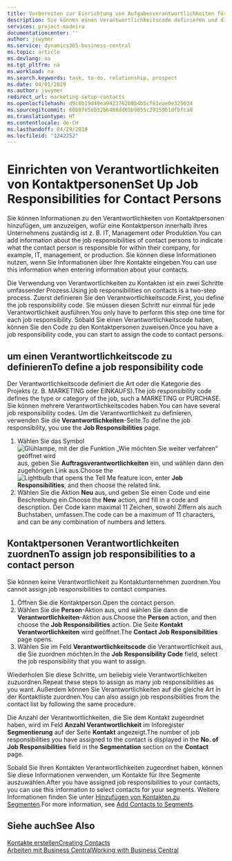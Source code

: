 ```yaml
---
title: Vorbereiten zur Einrichtung von Aufgabenverantwortlichkeiten für Kontakte | Microsoft Docs
description: Sie können einen Verantwortlichkeitscode definieren und diesen einem Kontakt zuweisen, um den Aufgaben anzuzeigen, dass Ihr Kontakt bei dem Unternehmen, z IT, oder Produktion verantwortlich ist.
services: project-madeira
documentationcenter: ''
author: jswymer
ms.service: dynamics365-business-central
ms.topic: article
ms.devlang: na
ms.tgt_pltfrm: na
ms.workload: na
ms.search.keywords: task, to-do, relationship, prospect
ms.date: 04/01/2019
ms.author: jswymer
redirect_url: marketing-setup-contacts
ms.openlocfilehash: d9c6b19d49ea9423762b0b4b5cf61eae0e325034
ms.sourcegitcommit: 60b87e5eb32bb408dd65b9855c29159b1dfbfca8
ms.translationtype: HT
ms.contentlocale: de-CH
ms.lasthandoff: 04/29/2019
ms.locfileid: "1242252"
---
```

# <a name="set-up-job-responsibilities-for-contact-persons"></a><span data-ttu-id="10109-103">Einrichten von Verantwortlichkeiten von Kontaktpersonen</span><span class="sxs-lookup"><span data-stu-id="10109-103">Set Up Job Responsibilities for Contact Persons</span></span>
<span data-ttu-id="10109-104">Sie können Informationen zu den Verantwortlichkeiten von Kontaktpersonen hinzufügen, um anzuzeigen, wofür eine Kontaktperson innerhalb ihres Unternehmens zuständig ist z. B. IT, Management oder Produktion.</span><span class="sxs-lookup"><span data-stu-id="10109-104">You can add information about the job responsibilities of contact persons to indicate what the contact person is responsible for within their company, for example, IT, management, or production.</span></span> <span data-ttu-id="10109-105">Sie können diese Informationen nutzen, wenn Sie Informationen über Ihre Kontakte eingeben.</span><span class="sxs-lookup"><span data-stu-id="10109-105">You can use this information when entering information about your contacts.</span></span>

<span data-ttu-id="10109-106">Die Verwendung von Verantwortlichkeiten zu Kontakten ist ein zwei Schritte umfassender Prozess.</span><span class="sxs-lookup"><span data-stu-id="10109-106">Using job responsibilities on contacts is a two-step process.</span></span> <span data-ttu-id="10109-107">Zuerst definieren Sie den Verantwortlichkeitscode.</span><span class="sxs-lookup"><span data-stu-id="10109-107">First, you define the job responsibility code.</span></span> <span data-ttu-id="10109-108">Sie müssen diesen Schritt nur einmal für jede Verantwortlichkeit ausführen.</span><span class="sxs-lookup"><span data-stu-id="10109-108">You only have to perform this step one time for each job responsibility.</span></span> <span data-ttu-id="10109-109">Sobald Sie einen Verantwortlichkeitscode haben, können Sie den Code zu den Kontaktpersonen zuweisen.</span><span class="sxs-lookup"><span data-stu-id="10109-109">Once you have a job responsibility code, you can start to assign the code to contact persons.</span></span>

## <a name="to-define-a-job-responsibility-code"></a><span data-ttu-id="10109-110">um einen Verantwortlichkeitscode zu definieren</span><span class="sxs-lookup"><span data-stu-id="10109-110">To define a job responsibility code</span></span>
<span data-ttu-id="10109-111">Der Verantwortlichkeitscode definiert die Art oder die Kategorie des Projekts (z. B. MARKETING oder EINKAUFS).</span><span class="sxs-lookup"><span data-stu-id="10109-111">The job responsibility code defines the type or category of the job, such a MARKETING or PURCHASE.</span></span> <span data-ttu-id="10109-112">Sie können mehrere Verantwortlichkeitscodes haben.</span><span class="sxs-lookup"><span data-stu-id="10109-112">You can have several job responsibility codes.</span></span> <span data-ttu-id="10109-113">Um die Verantwortlichkeit zu definieren, verwenden Sie die **Verantwortlichkeiten**-Seite.</span><span class="sxs-lookup"><span data-stu-id="10109-113">To define the job responsibility, you use the **Job Responsibilities** page.</span></span>

1. <span data-ttu-id="10109-114">Wählen Sie das Symbol ![Glühlampe, mit der die Funktion „Wie möchten Sie weiter verfahren“ geöffnet wird](media/ui-search/search_small.png "Wie möchten Sie weiter verfahren?") aus, geben Sie **Auftragsverantwortlichkeiten** ein, und wählen dann den zugehörigen Link aus.</span><span class="sxs-lookup"><span data-stu-id="10109-114">Choose the ![Lightbulb that opens the Tell Me feature](media/ui-search/search_small.png "Tell me what you want to do") icon, enter **Job Responsibilities**, and then choose the related link.</span></span>
2. <span data-ttu-id="10109-115">Wählen Sie die Aktion **Neu** aus, und geben Sie einen Code und eine Beschreibung ein.</span><span class="sxs-lookup"><span data-stu-id="10109-115">Choose the **New** action, and fill in a code and description.</span></span> <span data-ttu-id="10109-116">Der Code kann maximal 11 Zeichen, sowohl Ziffern als auch Buchstaben, umfassen.</span><span class="sxs-lookup"><span data-stu-id="10109-116">The code can be a maximum of 11 characters, and can be any combination of numbers and letters.</span></span>

## <a name="to-assign-job-responsibilities-to-a-contact-person"></a><span data-ttu-id="10109-117">Kontaktpersonen Verantwortlichkeiten zuordnen</span><span class="sxs-lookup"><span data-stu-id="10109-117">To assign job responsibilities to a contact person</span></span>
<span data-ttu-id="10109-118">Sie können keine Verantwortlichkeit zu Kontaktunternehmen zuordnen.</span><span class="sxs-lookup"><span data-stu-id="10109-118">You cannot assign job responsibilities to contact companies.</span></span>

1. <span data-ttu-id="10109-119">Öffnen Sie die Kontaktperson.</span><span class="sxs-lookup"><span data-stu-id="10109-119">Open the contact person.</span></span>
2. <span data-ttu-id="10109-120">Wählen Sie die **Person**-Aktion aus, und wählen Sie dann die **Verantwortlichkeiten**-Aktion aus.</span><span class="sxs-lookup"><span data-stu-id="10109-120">Choose the **Person** action, and then choose the **Job Responsibilities** action.</span></span> <span data-ttu-id="10109-121">Die Seite **Kontakt Verantwortlichkeiten** wird geöffnet.</span><span class="sxs-lookup"><span data-stu-id="10109-121">The **Contact Job Responsibilities** page opens.</span></span>
3. <span data-ttu-id="10109-122">Wählen Sie im Feld **Verantwortlichkeitscode** die Verantwortlichkeit aus, die Sie zuordnen möchten.</span><span class="sxs-lookup"><span data-stu-id="10109-122">In the **Job Responsibility Code** field, select the job responsibility that you want to assign.</span></span>

<span data-ttu-id="10109-123">Wiederholen Sie diese Schritte, um beliebig viele Verantwortlichkeiten zuzuordnen.</span><span class="sxs-lookup"><span data-stu-id="10109-123">Repeat these steps to assign as many job responsibilities as you want.</span></span> <span data-ttu-id="10109-124">Außerdem können Sie Verantwortlichkeiten auf die gleiche Art in der Kontaktliste zuordnen.</span><span class="sxs-lookup"><span data-stu-id="10109-124">You can also assign job responsibilities from the contact list by following the same procedure.</span></span>

<span data-ttu-id="10109-125">Die Anzahl der Verantwortlichkeiten, die Sie dem Kontakt zugeordnet haben, wird im Feld **Anzahl Verantwortlichkeit** im Inforegister **Segmentierung** auf der Seite **Kontakt** angezeigt.</span><span class="sxs-lookup"><span data-stu-id="10109-125">The number of job responsibilities you have assigned to the contact is displayed in the **No. of Job Responsibilities** field in the **Segmentation** section on the **Contact** page.</span></span>

<span data-ttu-id="10109-126">Sobald Sie Ihren Kontakten Verantwortlichkeiten zugeordnet haben, können Sie diese Informationen verwenden, um Kontakte für Ihre Segmente auszuwählen.</span><span class="sxs-lookup"><span data-stu-id="10109-126">After you have assigned job responsibilities to your contacts, you can use this information to select contacts for your segments.</span></span> <span data-ttu-id="10109-127">Weitere Informationen finden Sie unter [Hinzufügen von Kontakten zu Segmenten](marketing-add-contact-segment.md).</span><span class="sxs-lookup"><span data-stu-id="10109-127">For more information, see [Add Contacts to Segments](marketing-add-contact-segment.md).</span></span>

## <a name="see-also"></a><span data-ttu-id="10109-128">Siehe auch</span><span class="sxs-lookup"><span data-stu-id="10109-128">See Also</span></span>
[<span data-ttu-id="10109-129">Kontakte erstellen</span><span class="sxs-lookup"><span data-stu-id="10109-129">Creating Contacts</span></span>](marketing-create-contact-companies.md)  
[<span data-ttu-id="10109-130">Arbeiten mit Business Central</span><span class="sxs-lookup"><span data-stu-id="10109-130">Working with Business Central</span></span>](ui-work-product.md)

